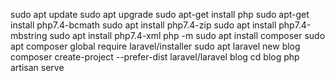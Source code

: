 sudo apt update
sudo apt upgrade
sudo apt-get install php
sudo apt-get install php7.4-bcmath
sudo apt install php7.4-zip
sudo apt install php7.4-mbstring
sudo apt install php7.4-xml
php -m
sudo apt install composer
sudo apt composer global require laravel/installer
sudo apt laravel new blog
composer create-project --prefer-dist laravel/laravel blog
cd blog
php artisan serve

